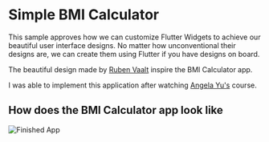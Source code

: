 # Simple BMI Calculator

This sample approves how we can customize Flutter Widgets to achieve our beautiful user interface designs.
No matter how unconventional their designs are, we can create them using Flutter if you have designs on board.

The beautiful design made by [Ruben Vaalt](https://dribbble.com/shots/4585382-Simple-BMI-Calculator) inspire the BMI Calculator app.

I was able to implement this application after watching [Angela Yu's](https://www.udemy.com/course/flutter-bootcamp-with-dart/?referralCode=2B7724A180C0502A2547) course.

## How does the BMI Calculator app look like
![Finished App](https://i.ibb.co/v1zg4Kv/BMI-Cal.png)
